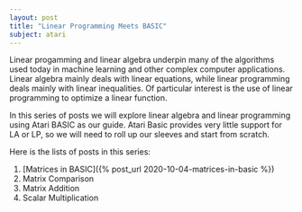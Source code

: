```yaml
---
layout: post
title: "Linear Programming Meets BASIC"
subject: atari
---
```


Linear progamming and linear algebra underpin many of the algorithms used today in machine learning and other complex computer applications. Linear algebra mainly deals with linear equations, while linear programming deals mainly with linear inequalities. Of particular interest is the use of linear programming to optimize a linear function.

In this series of posts we will explore linear algebra and linear programming using Atari BASIC as our guide. Atari Basic provides very little support for LA or LP, so we will need to roll up our sleeves and start from scratch. 

Here is the lists of posts in this series:

1. [Matrices in BASIC]({% post_url 2020-10-04-matrices-in-basic %})
2. Matrix Comparison
3. Matrix Addition
4. Scalar Multiplication

